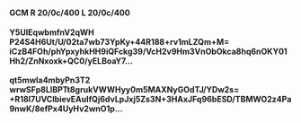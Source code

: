 #### GCM R 20/0c/400 L 20/0c/400
**Y5UIEqwbmfnV2qWH**<br/>**P24S4H6Ut/U/02ta7wb73YpKy+44R188+rv1mLZQm+M=**<br/>**iCzB4FOh/phYpxyhkHH9iQFckg39/VcH2v9Hm3VnObOkca8hq6nOKY01Hh2/ZnNxoxk+QC0/yELBoaY7...**<br/><br/>
**qt5mwIa4mbyPn3T2**<br/>**wrwSFp8LlBPTt8grukVWWHyy0m5MAXNyGOdTJ/YDw2s=**<br/>**+R18I7UVClbievEAuIfQj6dvLpJxj5Zs3N+3HAxJFq96bESD/TBMWO2z4Pa9nwK/8efPx4UyHv2wnO1p...**